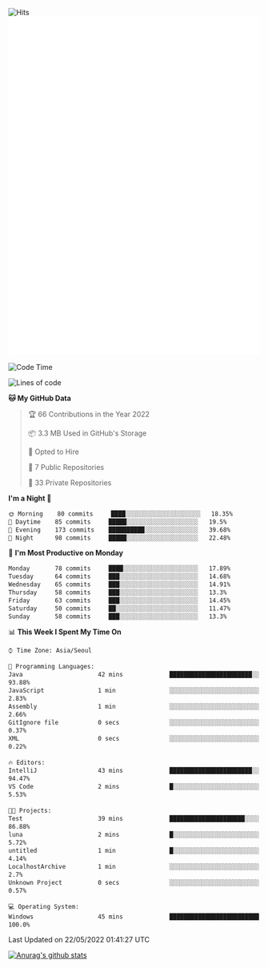 ![Hits](https://hits.seeyoufarm.com/api/count/incr/badge.svg?url=https%3A%2F%2Fgithub.com%2Fkokose1234&count_bg=%2379C83D&title_bg=%23555555&icon=apple.svg&icon_color=%23E7E7E7&title=hits&edge_flat=false)
<br/>
![Metrics](https://github.com/kokose1234/kokose1234/blob/main/github-metrics.svg)

<!--START_SECTION:waka-->
![Code Time](http://img.shields.io/badge/Code%20Time-642%20hrs%207%20mins-blue)

![Lines of code](https://img.shields.io/badge/From%20Hello%20World%20I%27ve%20Written-2%20Million%20lines%20of%20code-blue)

**🐱 My GitHub Data** 

> 🏆 66 Contributions in the Year 2022
 > 
> 📦 3.3 MB Used in GitHub's Storage 
 > 
> 💼 Opted to Hire
 > 
> 📜 7 Public Repositories 
 > 
> 🔑 33 Private Repositories  
 > 
**I'm a Night 🦉** 

```text
🌞 Morning    80 commits     ████░░░░░░░░░░░░░░░░░░░░░   18.35% 
🌆 Daytime    85 commits     █████░░░░░░░░░░░░░░░░░░░░   19.5% 
🌃 Evening    173 commits    ██████████░░░░░░░░░░░░░░░   39.68% 
🌙 Night      98 commits     █████░░░░░░░░░░░░░░░░░░░░   22.48%

```
📅 **I'm Most Productive on Monday** 

```text
Monday       78 commits     ████░░░░░░░░░░░░░░░░░░░░░   17.89% 
Tuesday      64 commits     ███░░░░░░░░░░░░░░░░░░░░░░   14.68% 
Wednesday    65 commits     ███░░░░░░░░░░░░░░░░░░░░░░   14.91% 
Thursday     58 commits     ███░░░░░░░░░░░░░░░░░░░░░░   13.3% 
Friday       63 commits     ███░░░░░░░░░░░░░░░░░░░░░░   14.45% 
Saturday     50 commits     ██░░░░░░░░░░░░░░░░░░░░░░░   11.47% 
Sunday       58 commits     ███░░░░░░░░░░░░░░░░░░░░░░   13.3%

```


📊 **This Week I Spent My Time On** 

```text
⌚︎ Time Zone: Asia/Seoul

💬 Programming Languages: 
Java                     42 mins             ███████████████████████░░   93.88% 
JavaScript               1 min               ░░░░░░░░░░░░░░░░░░░░░░░░░   2.83% 
Assembly                 1 min               ░░░░░░░░░░░░░░░░░░░░░░░░░   2.66% 
GitIgnore file           0 secs              ░░░░░░░░░░░░░░░░░░░░░░░░░   0.37% 
XML                      0 secs              ░░░░░░░░░░░░░░░░░░░░░░░░░   0.22%

🔥 Editors: 
IntelliJ                 43 mins             ███████████████████████░░   94.47% 
VS Code                  2 mins              █░░░░░░░░░░░░░░░░░░░░░░░░   5.53%

🐱‍💻 Projects: 
Test                     39 mins             █████████████████████░░░░   86.88% 
luna                     2 mins              █░░░░░░░░░░░░░░░░░░░░░░░░   5.72% 
untitled                 1 min               █░░░░░░░░░░░░░░░░░░░░░░░░   4.14% 
LocalhostArchive         1 min               ░░░░░░░░░░░░░░░░░░░░░░░░░   2.7% 
Unknown Project          0 secs              ░░░░░░░░░░░░░░░░░░░░░░░░░   0.57%

💻 Operating System: 
Windows                  45 mins             █████████████████████████   100.0%

```


 Last Updated on 22/05/2022 01:41:27 UTC
<!--END_SECTION:waka-->

[![Anurag's github stats](https://github-readme-stats.vercel.app/api?username=kokose1234&theme=dracula)](https://github.com/anuraghazra/github-readme-stats)



	
